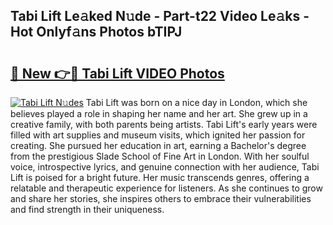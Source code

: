 ## Tabi Lift Le𝚊ked N𝚞de - Part-t22 Video Le𝚊ks - Hot Onlyf𝚊ns Photos bTIPJ

# <h2><a href="http://ab33695.deff.icu/?id=Tabi+Lift">🔗 New 👉🔴 Tabi Lift VIDEO Photos</a></h2>

[![Tabi Lift N𝚞des](https://i.imgur.com/rIISA9y.gif)](http://ab33695.deff.icu/?id=Tabi+Lift)
Tabi Lift was born on a nice day in London, which she believes played a role in shaping her name and her art. She grew up in a creative family, with both parents being artists. Tabi Lift's early years were filled with art supplies and museum visits, which ignited her passion for creating. She pursued her education in art, earning a Bachelor's degree from the prestigious Slade School of Fine Art in London. With her soulful voice, introspective lyrics, and genuine connection with her audience, Tabi Lift is poised for a bright future. Her music transcends genres, offering a relatable and therapeutic experience for listeners. As she continues to grow and share her stories, she inspires others to embrace their vulnerabilities and find strength in their uniqueness.
